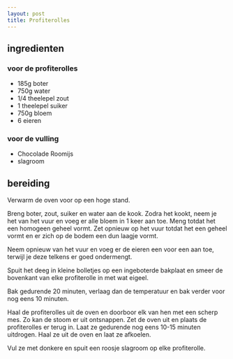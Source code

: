 ```yaml
---
layout: post
title: Profiterolles
---
```


##  ingredienten 

### voor de profiterolles
* 185g boter
* 750g water
* 1/4 theelepel zout
* 1 theelepel suiker
* 750g bloem
* 6 eieren

### voor de vulling
* Chocolade Roomijs
* slagroom

##  bereiding 

Verwarm de oven voor op een hoge stand.

Breng boter, zout, suiker en water aan de kook. Zodra het kookt, neem je het van het vuur en voeg er alle bloem in 1 keer aan toe. Meng totdat het een homogeen geheel vormt. Zet opnieuw op het vuur totdat het een geheel vormt en er zich op de bodem een dun laagje vormt.

Neem opnieuw van het vuur en voeg er de eieren een voor een aan toe, terwijl je deze telkens er goed ondermengt.

Spuit het deeg in kleine bolletjes op een ingeboterde bakplaat en smeer de bovenkant van elke profiterolle in met wat eigeel.

Bak gedurende 20 minuten, verlaag dan de temperatuur en bak verder voor nog eens 10 minuten.

Haal de profiterolles uit de oven en doorboor elk van hen met een scherp mes. Zo kan de stoom er uit ontsnappen. Zet de oven uit en plaats de profiterolles er terug in. Laat ze gedurende nog eens 10-15 minuten uitdrogen. Haal ze uit de oven en laat ze afkoelen.

Vul ze met donkere  en spuit een roosje slagroom op elke profiterolle.

